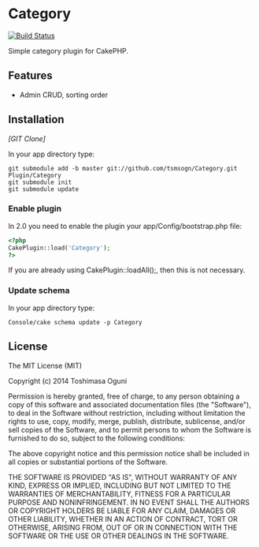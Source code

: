 # Category

[![Build Status](https://travis-ci.org/tsmsogn/Category.svg)](https://travis-ci.org/tsmsogn/Category)

Simple category plugin for CakePHP.

## Features

- Admin CRUD, sorting order

## Installation

_[GIT Clone]_

In your app directory type:

```shell
git submodule add -b master git://github.com/tsmsogn/Category.git Plugin/Category
git submodule init
git submodule update
```

### Enable plugin

In 2.0 you need to enable the plugin your app/Config/bootstrap.php file:

```php
<?php
CakePlugin::load('Category');
?>
```

If you are already using CakePlugin::loadAll();, then this is not necessary.

### Update schema

In your app directory type:

```shell
Console/cake schema update -p Category
```

## License

The MIT License (MIT)

Copyright (c) 2014 Toshimasa Oguni

Permission is hereby granted, free of charge, to any person obtaining a copy
of this software and associated documentation files (the "Software"), to deal
in the Software without restriction, including without limitation the rights
to use, copy, modify, merge, publish, distribute, sublicense, and/or sell
copies of the Software, and to permit persons to whom the Software is
furnished to do so, subject to the following conditions:

The above copyright notice and this permission notice shall be included in
all copies or substantial portions of the Software.

THE SOFTWARE IS PROVIDED "AS IS", WITHOUT WARRANTY OF ANY KIND, EXPRESS OR
IMPLIED, INCLUDING BUT NOT LIMITED TO THE WARRANTIES OF MERCHANTABILITY,
FITNESS FOR A PARTICULAR PURPOSE AND NONINFRINGEMENT. IN NO EVENT SHALL THE
AUTHORS OR COPYRIGHT HOLDERS BE LIABLE FOR ANY CLAIM, DAMAGES OR OTHER
LIABILITY, WHETHER IN AN ACTION OF CONTRACT, TORT OR OTHERWISE, ARISING FROM,
OUT OF OR IN CONNECTION WITH THE SOFTWARE OR THE USE OR OTHER DEALINGS IN
THE SOFTWARE.
